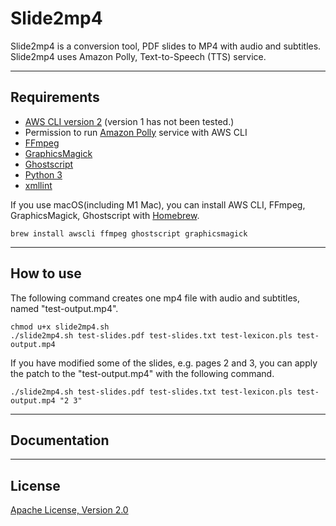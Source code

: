 # Slide2mp4

Slide2mp4 is a conversion tool, PDF slides to MP4 with audio and subtitles.   
Slide2mp4 uses Amazon Polly, Text-to-Speech (TTS) service.

----
## Requirements

 - [AWS CLI version 2](https://docs.aws.amazon.com/cli/latest/userguide/install-cliv2.html) (version 1 has not been tested.)
 - Permission to run [Amazon Polly](https://aws.amazon.com/jp/polly/) service with AWS CLI
 - [FFmpeg](https://www.ffmpeg.org/)
 - [GraphicsMagick](http://www.graphicsmagick.org/index.html)
 - [Ghostscript](https://www.ghostscript.com/)
 - [Python 3](https://www.python.org/)
 - [xmllint](http://xmlsoft.org/xmllint.html)

If you use macOS(including M1 Mac), you can install AWS CLI, FFmpeg, GraphicsMagick, Ghostscript with [Homebrew](https://brew.sh/).

```
brew install awscli ffmpeg ghostscript graphicsmagick
```

----
## How to use

The following command creates one mp4 file with audio and subtitles, named "test-output.mp4".

```
chmod u+x slide2mp4.sh
./slide2mp4.sh test-slides.pdf test-slides.txt test-lexicon.pls test-output.mp4
```

If you have modified some of the slides, e.g. pages 2 and 3, you can apply the patch to the "test-output.mp4" with the following command.

```
./slide2mp4.sh test-slides.pdf test-slides.txt test-lexicon.pls test-output.mp4 "2 3"
```

----
## Documentation

----
## License
[Apache License, Version 2.0](http://www.apache.org/licenses/LICENSE-2.0)

